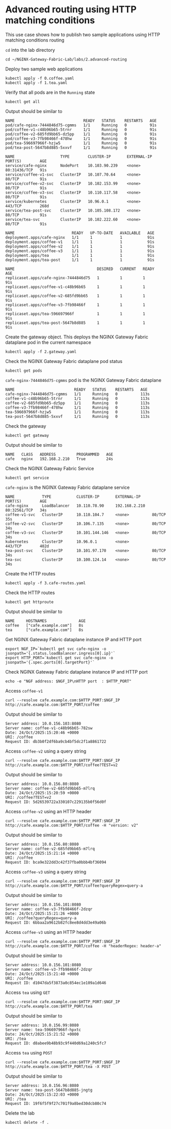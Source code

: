 # Advanced routing using HTTP matching conditions

This use case shows how to publish two sample applications using HTTP matching conditions routing

`cd` into the lab directory
```code
cd ~/NGINX-Gateway-Fabric-Lab/labs/2.advanced-routing
```

Deploy two sample web applications
```code
kubectl apply -f 0.coffee.yaml
kubectl apply -f 1.tea.yaml
```

Verify that all pods are in the `Running` state

```code
kubectl get all
```

Output should be similar to

```
NAME                              READY   STATUS    RESTARTS   AGE
pod/cafe-nginx-7444846d75-cgmms   1/1     Running   0          91s
pod/coffee-v1-c48b96b65-5trnr     1/1     Running   0          91s
pod/coffee-v2-685fd9bb65-dz5pp    1/1     Running   0          91s
pod/coffee-v3-7fb98466f-478hw     1/1     Running   0          91s
pod/tea-596697966f-hzjw5          1/1     Running   0          91s
pod/tea-post-5647b8d885-5xxvf     1/1     Running   0          91s

NAME                    TYPE        CLUSTER-IP       EXTERNAL-IP   PORT(S)        AGE
service/cafe-nginx      NodePort    10.103.90.239    <none>        80:31436/TCP   91s
service/coffee-v1-svc   ClusterIP   10.107.70.64     <none>        80/TCP         91s
service/coffee-v2-svc   ClusterIP   10.102.153.99    <none>        80/TCP         91s
service/coffee-v3-svc   ClusterIP   10.110.117.58    <none>        80/TCP         91s
service/kubernetes      ClusterIP   10.96.0.1        <none>        443/TCP        268d
service/tea-post-svc    ClusterIP   10.105.108.172   <none>        80/TCP         91s
service/tea-svc         ClusterIP   10.102.222.60    <none>        80/TCP         91s

NAME                         READY   UP-TO-DATE   AVAILABLE   AGE
deployment.apps/cafe-nginx   1/1     1            1           91s
deployment.apps/coffee-v1    1/1     1            1           91s
deployment.apps/coffee-v2    1/1     1            1           91s
deployment.apps/coffee-v3    1/1     1            1           91s
deployment.apps/tea          1/1     1            1           91s
deployment.apps/tea-post     1/1     1            1           91s

NAME                                    DESIRED   CURRENT   READY   AGE
replicaset.apps/cafe-nginx-7444846d75   1         1         1       91s
replicaset.apps/coffee-v1-c48b96b65     1         1         1       91s
replicaset.apps/coffee-v2-685fd9bb65    1         1         1       91s
replicaset.apps/coffee-v3-7fb98466f     1         1         1       91s
replicaset.apps/tea-596697966f          1         1         1       91s
replicaset.apps/tea-post-5647b8d885     1         1         1       91s
```

Create the gateway object. This deploys the NGINX Gateway Fabric dataplane pod in the current namespace
```code
kubectl apply -f 2.gateway.yaml
```

Check the NGINX Gateway Fabric dataplane pod status
```
kubectl get pods
```

`cafe-nginx-7444846d75-cgmms` pod is the NGINX Gateway Fabric dataplane
```
NAME                          READY   STATUS    RESTARTS   AGE
cafe-nginx-7444846d75-cgmms   1/1     Running   0          113s
coffee-v1-c48b96b65-5trnr     1/1     Running   0          113s
coffee-v2-685fd9bb65-dz5pp    1/1     Running   0          113s
coffee-v3-7fb98466f-478hw     1/1     Running   0          113s
tea-596697966f-hzjw5          1/1     Running   0          113s
tea-post-5647b8d885-5xxvf     1/1     Running   0          113s
```

Check the gateway
```code
kubectl get gateway
```

Output should be similar to
```code
NAME   CLASS   ADDRESS         PROGRAMMED   AGE
cafe   nginx   192.168.2.210   True         24s
```

Check the NGINX Gateway Fabric Service
```code
kubectl get service
```

`cafe-nginx` is the NGINX Gateway Fabric dataplane service
```code
NAME            TYPE           CLUSTER-IP       EXTERNAL-IP     PORT(S)        AGE
cafe-nginx      LoadBalancer   10.110.78.90     192.168.2.210   80:32561/TCP   34s
coffee-v1-svc   ClusterIP      10.110.104.7     <none>          80/TCP         35s
coffee-v2-svc   ClusterIP      10.106.7.135     <none>          80/TCP         34s
coffee-v3-svc   ClusterIP      10.101.144.146   <none>          80/TCP         34s
kubernetes      ClusterIP      10.96.0.1        <none>          443/TCP        402d
tea-post-svc    ClusterIP      10.101.97.170    <none>          80/TCP         34s
tea-svc         ClusterIP      10.100.124.14    <none>          80/TCP         34s
```

Create the HTTP routes
```code
kubectl apply -f 3.cafe-routes.yaml
```

Check the HTTP routes
```code
kubectl get httproute
```

Output should be similar to
```code
NAME     HOSTNAMES              AGE
coffee   ["cafe.example.com"]   8s
tea      ["cafe.example.com"]   8s
```

Get NGINX Gateway Fabric dataplane instance IP and HTTP port
```code
export NGF_IP=`kubectl get svc cafe-nginx -o jsonpath='{.status.loadBalancer.ingress[0].ip}'`
export HTTP_PORT=`kubectl get svc cafe-nginx -o jsonpath='{.spec.ports[0].targetPort}'`
```

Check NGINX Gateway Fabric dataplane instance IP and HTTP port
```code
echo -e "NGF address: $NGF_IP\nHTTP port  : $HTTP_PORT"
```

Access `coffee-v1`
```code
curl --resolve cafe.example.com:$HTTP_PORT:$NGF_IP http://cafe.example.com:$HTTP_PORT/coffee
```

Output should be similar to
```code
Server address: 10.0.156.103:8080
Server name: coffee-v1-c48b96b65-782sw
Date: 24/Oct/2025:15:20:46 +0000
URI: /coffee
Request ID: db3b0f2df6ba9cb4bf5dc2f1a8861722
```

Access `coffee-v2` using a query string
```code
curl --resolve cafe.example.com:$HTTP_PORT:$NGF_IP http://cafe.example.com:$HTTP_PORT/coffee?TEST=v2
```

Output should be similar to
```code
Server address: 10.0.156.80:8080
Server name: coffee-v2-685fd9bb65-m7lrq
Date: 24/Oct/2025:15:20:59 +0000
URI: /coffee?TEST=v2
Request ID: 5d26539722a330107c229135b0f56d0f
```

Access `coffee-v2` using an HTTP header
```code
curl --resolve cafe.example.com:$HTTP_PORT:$NGF_IP http://cafe.example.com:$HTTP_PORT/coffee -H "version: v2"
```

Output should be similar to
```code
Server address: 10.0.156.80:8080
Server name: coffee-v2-685fd9bb65-m7lrq
Date: 24/Oct/2025:15:21:14 +0000
URI: /coffee
Request ID: bca9e322dd3c42f37fba0bbb4bf36094
```

Access `coffee-v3` using a query string
```code
curl --resolve cafe.example.com:$HTTP_PORT:$NGF_IP http://cafe.example.com:$HTTP_PORT/coffee?queryRegex=query-a
```

Output should be similar to
```code
Server address: 10.0.156.101:8080
Server name: coffee-v3-7fb98466f-2dzqr
Date: 24/Oct/2025:15:21:26 +0000
URI: /coffee?queryRegex=query-a
Request ID: 6bbaa2a9612b82fc8ee8d4dd3e49a06b
```

Access `coffee-v3` using an HTTP header
```code
curl --resolve cafe.example.com:$HTTP_PORT:$NGF_IP http://cafe.example.com:$HTTP_PORT/coffee -H "headerRegex: header-a"
```

Output should be similar to
```code
Server address: 10.0.156.101:8080
Server name: coffee-v3-7fb98466f-2dzqr
Date: 24/Oct/2025:15:21:40 +0000
URI: /coffee
Request ID: d1047da5f3873a0c854ec1e109a1d646
```

Access `tea` using `GET`
```code
curl --resolve cafe.example.com:$HTTP_PORT:$NGF_IP http://cafe.example.com:$HTTP_PORT/tea
```

Output should be similar to
```code
Server address: 10.0.156.99:8080
Server name: tea-596697966f-hpxtc
Date: 24/Oct/2025:15:21:52 +0000
URI: /tea
Request ID: d8abee9b48b93c9f440d69a1240c5fc7
```

Access `tea` using `POST`
```code
curl --resolve cafe.example.com:$HTTP_PORT:$NGF_IP http://cafe.example.com:$HTTP_PORT/tea -X POST
```

Output should be similar to
```code
Server address: 10.0.156.96:8080
Server name: tea-post-5647b8d885-jngtg
Date: 24/Oct/2025:15:22:03 +0000
URI: /tea
Request ID: 19f6f5f9f27c701f9a8bed30dcb80c74
```

Delete the lab

```code
kubectl delete -f .
```
